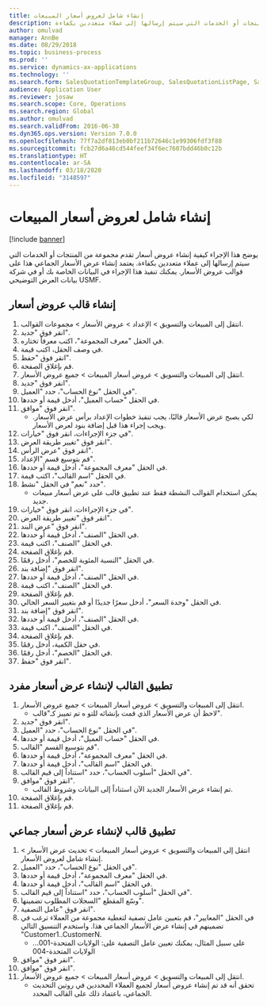```yaml
---
title: إنشاء شامل لعروض أسعار المبيعات
description: يوضح هذا الإجراء كيفية إنشاء عروض أسعار تقدم مجموعة من المنتجات أو الخدمات التي سيتم إرسالها إلى عملاء متعددين بكفاءة.
author: omulvad
manager: AnnBe
ms.date: 08/29/2018
ms.topic: business-process
ms.prod: ''
ms.service: dynamics-ax-applications
ms.technology: ''
ms.search.form: SalesQuotationTemplateGroup, SalesQuotationListPage, SalesCreateQuotation, SalesQuotationTable, SysQueryForm
audience: Application User
ms.reviewer: josaw
ms.search.scope: Core, Operations
ms.search.region: Global
ms.author: omulvad
ms.search.validFrom: 2016-06-30
ms.dyn365.ops.version: Version 7.0.0
ms.openlocfilehash: 77f7a2df813eb0bf211b72646c1e99306fdf3f88
ms.sourcegitcommit: fcb27d6a46cd544feef34f6ec7607bdd46b0c12b
ms.translationtype: HT
ms.contentlocale: ar-SA
ms.lasthandoff: 03/18/2020
ms.locfileid: "3148597"
---
```

# <a name="mass-create-sales-quotations"></a>إنشاء شامل لعروض أسعار المبيعات

[!include [banner](../../includes/banner.md)]

يوضح هذا الإجراء كيفية إنشاء عروض أسعار تقدم مجموعة من المنتجات أو الخدمات التي سيتم إرسالها إلى عملاء متعددين بكفاءة. يعتمد إنشاء عرض الأسعار الجماعي هذا على قوالب عروض الأسعار. يمكنك تنفيذ هذا الإجراء في البيانات الخاصة بك أو في شركة بيانات العرض التوضيحي USMF.


## <a name="create-a-quotation-template"></a>إنشاء قالب عروض أسعار
1. انتقل إلى المبيعات والتسويق > الإعداد > عروض الأسعار > مجموعات القوالب.
2. انقر فوق "جديد".
3. في الحقل "معرف المجموعة"، اكتب معرفاً تختاره.
4. في وصف الحقل، اكتب قيمة.
5. انقر فوق "حفظ".
6. قم بإغلاق الصفحة.
7. انتقل إلى المبيعات والتسويق > عروض أسعار المبيعات > جميع عروض الأسعار.
8. انقر فوق "جديد".
9. في الحقل "نوع الحساب"، حدد "العميل".
10. في الحقل "حساب العميل"، أدخل قيمة أو حددها.
11. انقر فوق "موافق".
    * لكي يصبح عرض الأسعار قالبًا، يجب تنفيذ خطوات الإعداد برأس عرض الأسعار. ويجب إجراء هذا قبل إضافة بنود لعرض الأسعار.   
12. في جزء الإجراءات، انقر فوق "خيارات".
13. انقر فوق "تغيير طريقة العرض‬".
14. انقر فوق "عرض الرأس".
15. قم بتوسيع قسم "الإعداد".
16. في الحقل "معرف المجموعة"، أدخل قيمة أو حددها.
17. في الحقل "اسم القالب"، اكتب قيمة.
18. حدد "نعم" في الحقل "نشط".
    * يمكن استخدام القوالب النشطة فقط عند تطبيق قالب على عرض أسعار مبيعات جديد.  
19. في جزء الإجراءات، انقر فوق "خيارات".
20. انقر فوق "تغيير طريقة العرض‬".
21. انقر فوق "عرض البند".
22. في الحقل "الصنف"، أدخل قيمة أو حددها.
23. في الحقل "الصنف"، اكتب قيمة.
24. قم بإغلاق الصفحة.
25. في الحقل "‏‫النسبة المئوية‬ للخصم‬"، أدخل رقمًا.
26. انقر فوق "إضافة بند".
27. في الحقل "الصنف"، أدخل قيمة أو حددها.
28. في الحقل "الصنف"، اكتب قيمة.
29. قم بإغلاق الصفحة.
30. في الحقل "وحدة السعر"، أدخل سعرًا جديدًا أو قم بتغيير السعر الحالي.
31. انقر فوق "إضافة بند".
32. في الحقل "الصنف"، أدخل قيمة أو حددها.
33. في الحقل "الصنف"، اكتب قيمة.
34. قم بإغلاق الصفحة.
35. في حقل الكمية، أدخل رقمًا.
36. في الحقل "الخصم"، أدخل رقمًا.
37. انقر فوق "حفظ".

## <a name="apply-the-template-to-create-a-single-quotation"></a>تطبيق القالب لإنشاء عرض أسعار مفرد
1. انتقل إلى المبيعات والتسويق > عروض أسعار المبيعات > جميع عروض الأسعار.
    * لاحظ أن عرض الأسعار الذي قمت بإنشائه للتو ه تم تمييز كـ"قالب".  
2. انقر فوق "جديد".
3. في الحقل "نوع الحساب"، حدد "العميل".
4. في الحقل "حساب العميل"، أدخل قيمة أو حددها.
5. قم بتوسيع القسم "القالب".
6. في الحقل "معرف المجموعة"، أدخل قيمة أو حددها.
7. في الحقل "اسم القالب"، أدخل قيمة أو حددها.
8. في الحقل "أسلوب الحساب"، حدد "استناداً إلى قيم القالب".
9. انقر فوق "موافق".
    * تم إنشاء عرض الأسعار الجديد الآن استناداً إلى البيانات وشروط القالب.  
10. قم بإغلاق الصفحة.
11. قم بإغلاق الصفحة.

## <a name="apply-the-template-to-mass-create-quotations"></a>تطبيق قالب لإنشاء عرض أسعار جماعي
1. انتقل إلى المبيعات والتسويق > عروض أسعار المبيعات > تحديث عرض الأسعار > إنشاء شامل لعروض الأسعار.
2. في الحقل "نوع الحساب"، حدد "العميل".
3. في الحقل "معرف المجموعة"، أدخل قيمة أو حددها.
4. في الحقل "اسم القالب"، أدخل قيمة أو حددها.
5. في الحقل "أسلوب الحساب"، حدد "استناداً إلى قيم القالب".
6. وسّع المقطع "السجلات المطلوب تضمينها‬".
7. انقر فوق "عامل التصفية".
8. في الحقل "المعايير"، قم بتعيين عامل تصفية لتغطية مجموعة من العملاء ترغب في تضمينهم في إنشاء عرض الأسعار الجماعي هذا. واستخدم التنسيق التالي "Customer1..CustomerN.
    * على سبيل المثال، يمكنك تعيين عامل التصفية على: الولايات المتحدة-001... الولايات المتحدة-004  
9. انقر فوق "موافق".
10. انقر فوق "موافق".
11. انتقل إلى المبيعات والتسويق > عروض أسعار المبيعات > جميع عروض الأسعار.
    * تحقق أنه قد تم إنشاء عروض أسعار لجميع العملاء المحددين في روتين التحديث الجماعي، باعتماد ذلك على القالب المحدد.  

